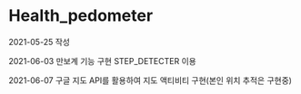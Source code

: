 # Health_pedometer
2021-05-25 작성

2021-06-03 만보계 기능 구현 STEP_DETECTER 이용

2021-06-07 구글 지도 API를 활용하여 지도 액티비티 구현(본인 위치 추적은 구현중)
